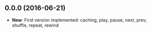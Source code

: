 ## 0.0.0 (2016-06-21)

* **New**:  First version implemented: caching, play, pause, next, prev, shuffle, repeat, rewind

